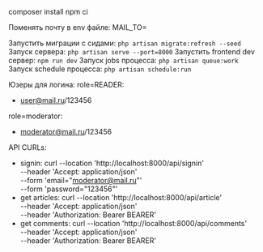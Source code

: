 composer install
npm ci

Поменять почту в env файле:
MAIL_TO=

Запустить миграции с сидами:
`php artisan migrate:refresh --seed`
Запуск сервера:
`php artisan serve --port=8000`
Запустить frontend dev сервер:
`npm run dev`
Запуск jobs процесса:
`php artisan queue:work`
Запуск schedule процесса:
`php artisan schedule:run`

Юзеры для логина:
role=READER:
- user@mail.ru/123456

role=moderator:
- moderator@mail.ru/123456


API CURLs:
- signin:
    curl --location 'http://localhost:8000/api/signin' \
    --header 'Accept: application/json' \
    --form 'email="moderator@mail.ru"' \
    --form 'password="123456"'
- get articles:
    curl --location 'http://localhost:8000/api/article' \
    --header 'Accept: application/json' \
    --header 'Authorization: Bearer BEARER'
- get comments:
    curl --location 'http://localhost:8000/api/comments' \
    --header 'Accept: application/json' \
    --header 'Authorization: Bearer BEARER'